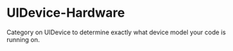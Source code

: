 UIDevice-Hardware
=================

Category on UIDevice to determine exactly what device model your code is running on.
